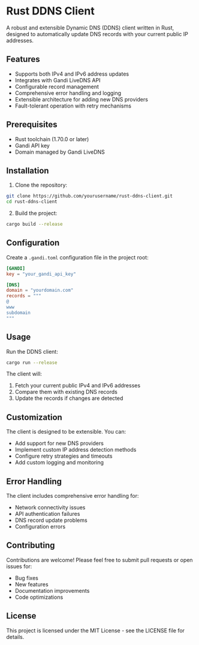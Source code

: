 # Rust DDNS Client

A robust and extensible Dynamic DNS (DDNS) client written in Rust, designed to automatically update DNS records with your current public IP addresses.

## Features

- Supports both IPv4 and IPv6 address updates
- Integrates with Gandi LiveDNS API
- Configurable record management
- Comprehensive error handling and logging
- Extensible architecture for adding new DNS providers
- Fault-tolerant operation with retry mechanisms

## Prerequisites

- Rust toolchain (1.70.0 or later)
- Gandi API key
- Domain managed by Gandi LiveDNS

## Installation

1. Clone the repository:
```bash
git clone https://github.com/yourusername/rust-ddns-client.git
cd rust-ddns-client
```

2. Build the project:
```bash
cargo build --release
```

## Configuration

Create a `.gandi.toml` configuration file in the project root:

```toml
[GANDI]
key = "your_gandi_api_key"

[DNS]
domain = "yourdomain.com"
records = """
@
www
subdomain
"""
```

## Usage

Run the DDNS client:

```bash
cargo run --release
```

The client will:
1. Fetch your current public IPv4 and IPv6 addresses
2. Compare them with existing DNS records
3. Update the records if changes are detected

## Customization

The client is designed to be extensible. You can:

- Add support for new DNS providers
- Implement custom IP address detection methods
- Configure retry strategies and timeouts
- Add custom logging and monitoring

## Error Handling

The client includes comprehensive error handling for:
- Network connectivity issues
- API authentication failures
- DNS record update problems
- Configuration errors

## Contributing

Contributions are welcome! Please feel free to submit pull requests or open issues for:
- Bug fixes
- New features
- Documentation improvements
- Code optimizations

## License

This project is licensed under the MIT License - see the LICENSE file for details.
